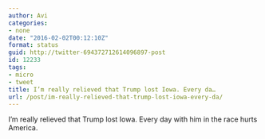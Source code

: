 ```yaml
---
author: Avi
categories:
- none
date: "2016-02-02T00:12:10Z"
format: status
guid: http://twitter-694372712614096897-post
id: 12233
tags:
- micro
- tweet
title: I’m really relieved that Trump lost Iowa. Every da…
url: /post/im-really-relieved-that-trump-lost-iowa-every-da/
---
```

I’m really relieved that Trump lost Iowa. Every day with him in the race hurts America.